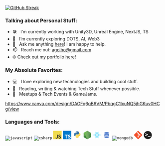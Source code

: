 [![GitHub Streak](https://streak-stats.demolab.com?user=agolho&theme=dark)](https://git.io/streak-stats)

### Talking about Personal Stuff:

- 🛠 &nbsp; I’m currently working with Unity3D, Unreal Engine, NextJS, TS 
- 🚀 &nbsp; I’m currently exploring DOTS, AI, Web3
- 💬 &nbsp; Ask me anything [here](https://github.com/agolho/agolho/issues)! I am happy to help.
- 📫 &nbsp; Reach me out: agolho@gmail.com
- 🌐 Check out my portfolio [here](https://www.canva.com/design/DAGFq6qB6VM/k2RS3wza_8939sZzA4oOpw/view?utm_content=DAGFq6qB6VM&utm_campaign=designshare&utm_medium=link&utm_source=editor)!
### My Absolute Favorites:

- 💻 &nbsp; I love exploring new technologies and building cool stuff.
- 📰 &nbsp; Reading, writing & watching Tech Stuff whenever possible.
- 🍕 &nbsp; Meetups & Tech Events & GameJams.

https://www.canva.com/design/DAGFq6qB6VM/PbqgC1lxuNQ5jhGKuv0HCg/view

### Languages and Tools:

<code><img height="27" src="https://raw.githubusercontent.com/halak/unity-editor-icons/master/icons/small/BuildSettings.Editor.png" alt="javascript"></code>
<code><img height="27" src="https://upload.wikimedia.org/wikipedia/commons/thumb/0/0d/C_Sharp_wordmark.svg/464px-C_Sharp_wordmark.svg.png" alt="csharp"></code>
<code><img height="27" src="https://raw.githubusercontent.com/github/explore/80688e429a7d4ef2fca1e82350fe8e3517d3494d/topics/javascript/javascript.png" alt="javascript"></code>
<code><img height="27" src="https://raw.githubusercontent.com/github/explore/80688e429a7d4ef2fca1e82350fe8e3517d3494d/topics/typescript/typescript.png" alt="typescript"></code>
<code><img height="30" src="https://raw.githubusercontent.com/github/explore/80688e429a7d4ef2fca1e82350fe8e3517d3494d/topics/python/python.png" alt="python"></code>
<code><img height="27" src="https://raw.githubusercontent.com/github/explore/80688e429a7d4ef2fca1e82350fe8e3517d3494d/topics/nodejs/nodejs.png" alt="nodejs"></code>
<code><img height="27" src="https://raw.githubusercontent.com/github/explore/80688e429a7d4ef2fca1e82350fe8e3517d3494d/topics/react/react.png" alt="react"></code>
<code><img height="27" src="https://raw.githubusercontent.com/github/explore/80688e429a7d4ef2fca1e82350fe8e3517d3494d/topics/sql/sql.png" alt="sql"></code>
<code><img height="27" src="https://encrypted-tbn0.gstatic.com/images?q=tbn%3AANd9GcSTTzPAw-55ssm1Im594xYZ9eRQu2JylrkYLg&usqp=CAU" alt="mongodb"></code>
<code><img height="27" src="https://raw.githubusercontent.com/devicons/devicon/master/icons/git/git-original.svg" alt="git"></code>
<code><img height="27" src="https://raw.githubusercontent.com/github/explore/80688e429a7d4ef2fca1e82350fe8e3517d3494d/topics/terminal/terminal.png" alt="terminal"></code>
